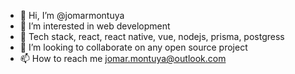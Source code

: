 - 👋 Hi, I’m @jomarmontuya
- 👀 I’m interested in web development
- 🌱 Tech stack, react, react native, vue, nodejs, prisma, postgress
- 💞️ I’m looking to collaborate on any open source project
- 📫 How to reach me jomar.montuya@outlook.com

<!---
jomarmontuya/jomarmontuya is a ✨ special ✨ repository because its `README.md` (this file) appears on your GitHub profile.
You can click the Preview link to take a look at your changes.
--->
